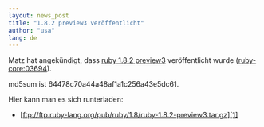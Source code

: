 ```yaml
---
layout: news_post
title: "1.8.2 preview3 veröffentlicht"
author: "usa"
lang: de
---
```


Matz hat angekündigt, dass [ruby 1.8.2 preview3][1] veröffentlicht wurde
([ruby-core:03694](ruby-core:03694)).

md5sum ist 64478c70a44a48af1a1c256a43e5dc61.

Hier kann man es sich runterladen:

* [ftp://ftp.ruby-lang.org/pub/ruby/1.8/ruby-1.8.2-preview3.tar.gz][1]



[1]: ftp://ftp.ruby-lang.org/pub/ruby/1.8/ruby-1.8.2-preview3.tar.gz 
